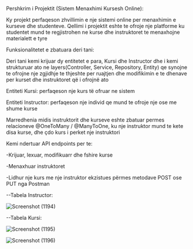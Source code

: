 Pershkrim i Projektit (Sistem Menaxhimi Kursesh Online):

Ky projekt perfaqeson zhvillimin e nje sistemi online per menaxhimin e kurseve dhe studenteve. Qellimi i projektit eshte te ofroje nje platforme ku studentet mund te regjistrohen ne kurse dhe instruktoret te menaxhojne materialett e tyre

Funksionalitetet e zbatuara deri tani:

Deri tani kemi krijuar dy entitetet e para, Kursi dhe Instructor dhe i kemi strukturuar ato ne layers(Controller, Service, Repository, Entity) qe synojne te ofrojne nje zgjidhje te thjeshte per ruajtjen dhe modifikimin e te dhenave per kurset dhe instruktoret që i ofrojnë ato

Entiteti Kursi: perfaqeson nje kurs të ofruar ne sistem

Entiteti Instructor: perfaqeson nje individ qe mund te ofroje nje ose me shume kurse

Marredhenia midis instruktorit dhe kurseve eshte zbatuar permes relacioneve @OneToMany / @ManyToOne, ku nje instruktor mund te kete disa kurse, dhe çdo kurs i perket nje instruktori

Kemi ndertuar API endpoints per te:

-Krijuar, lexuar, modifikuarr dhe fshire kurse

-Menaxhuar instruktoret

-Lidhur nje kurs me nje instruktor ekzistues përmes  metodave POST ose PUT nga Postman


--Tabela Instructor:


![Screenshot (1194)](https://github.com/user-attachments/assets/f52b8118-7431-4a1e-8916-d81576fbaa61)



--Tabela Kursi:


![Screenshot (1195)](https://github.com/user-attachments/assets/9b4cf9d2-5241-46ee-957b-40689ce79d93)


![Screenshot (1196)](https://github.com/user-attachments/assets/d9d84cf3-32f7-4e97-a99f-da97a89c0776)

